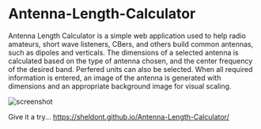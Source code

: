 # Antenna-Length-Calculator

Antenna Length Calculator is a simple web application used to help radio amateurs, short wave listeners, CBers, and others build common antennas, such as dipoles and verticals. The dimensions of a selected antenna is calculated based on the type of antenna chosen, and the center frequency of the desired band. Perfered units can also be selected. When all required information is entered, an image of the antenna is generated with dimensions and an appropriate background image for visual scaling.

![screenshot](https://user-images.githubusercontent.com/109766064/186037286-6cf131f9-ea09-4983-b9d3-3548c2f3d5f5.png)

Give it a try...
https://sheldont.github.io/Antenna-Length-Calculator/
